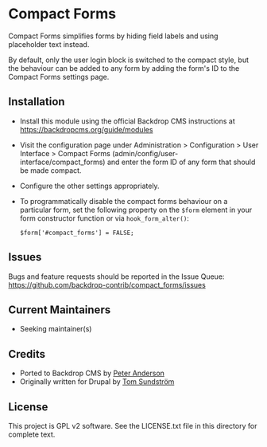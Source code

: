 Compact Forms
=============

Compact Forms simplifies forms by hiding field labels and using placeholder text
instead.

By default, only the user login block is switched to the compact style, but the
behaviour can be added to any form by adding the form's ID to the Compact Forms
settings page.

Installation
------------

- Install this module using the official Backdrop CMS instructions at
  https://backdropcms.org/guide/modules

- Visit the configuration page under Administration > Configuration > User
  Interface > Compact Forms (admin/config/user-interface/compact_forms) and
  enter the form ID of any form that should be made compact.

- Configure the other settings appropriately.

- To programmatically disable the compact forms behaviour on a particular form,
  set the following property on the `$form` element in your form constructor
  function or via `hook_form_alter()`:

  `$form['#compact_forms'] = FALSE;`

Issues
------

Bugs and feature requests should be reported in the Issue Queue:
https://github.com/backdrop-contrib/compact_forms/issues

Current Maintainers
-------------------

- Seeking maintainer(s)

Credits
-------

- Ported to Backdrop CMS by [Peter Anderson](https://github.com/BWPanda)
- Originally written for Drupal by [Tom Sundström](https://github.com/tomsun)

License
-------

This project is GPL v2 software.
See the LICENSE.txt file in this directory for complete text.
